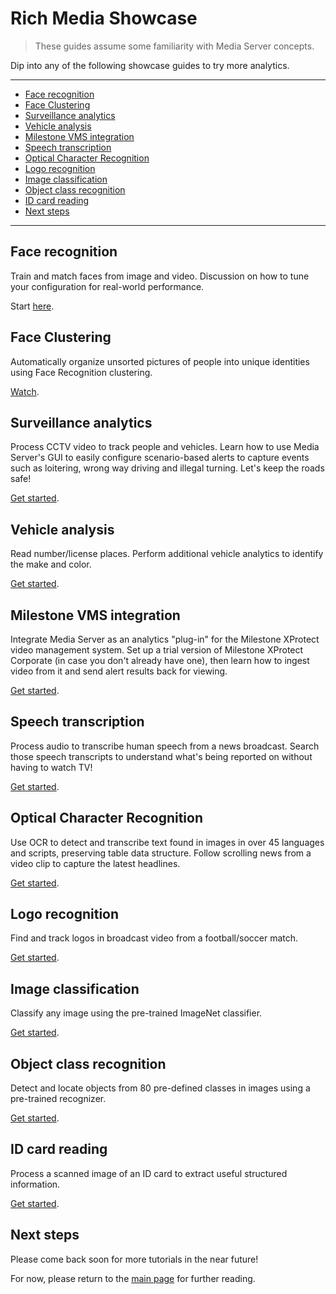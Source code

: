 # Rich Media Showcase

> These guides assume some familiarity with Media Server concepts.

Dip into any of the following showcase guides to try more analytics.

---

- [Face recognition](#face-recognition)
- [Face Clustering](#face-clustering)
- [Surveillance analytics](#surveillance-analytics)
- [Vehicle analysis](#vehicle-analysis)
- [Milestone VMS integration](#milestone-vms-integration)
- [Speech transcription](#speech-transcription)
- [Optical Character Recognition](#optical-character-recognition)
- [Logo recognition](#logo-recognition)
- [Image classification](#image-classification)
- [Object class recognition](#object-class-recognition)
- [ID card reading](#id-card-reading)
- [Next steps](#next-steps)

---

## Face recognition

Train and match faces from image and video. Discussion on how to tune your configuration for real-world performance.

Start [here](./face-recognition/README.md).

## Face Clustering

Automatically organize unsorted pictures of people into unique identities using Face Recognition clustering.

[Watch](https://www.youtube.com/watch?v=FlnAqKKrQYw&list=PLlUdEXI83_Xoq5Fe2iUnY8fjV9PuX61FA).

## Surveillance analytics

Process CCTV video to track people and vehicles.  Learn how to use Media Server's GUI to easily configure scenario-based alerts to capture events such as loitering, wrong way driving and illegal turning.  Let's keep the roads safe!

[Get started](./surveillance/README.md).

## Vehicle analysis

Read number/license places.  Perform additional vehicle analytics to identify the make and color.

[Get started](./vehicle-analysis/README.md).

## Milestone VMS integration

Integrate Media Server as an analytics "plug-in" for the Milestone XProtect video management system.  Set up a trial version of Milestone XProtect Corporate (in case you don't already have one), then learn how to ingest video from it and send alert results back for viewing.

[Get started](./milestone-integration/README.md).

## Speech transcription

Process audio to transcribe human speech from a news broadcast. Search those speech transcripts to understand what's being reported on without having to watch TV!

[Get started](./speech-transcription/README.md).

## Optical Character Recognition

Use OCR to detect and transcribe text found in images in over 45 languages and scripts, preserving table data structure.  Follow scrolling news from a video clip to capture the latest headlines.

[Get started](./optical-character-recognition/README.md).

## Logo recognition

Find and track logos in broadcast video from a football/soccer match.

[Get started](./logo-recognition/README.md).

## Image classification

Classify any image using the pre-trained ImageNet classifier.

[Get started](./image-classification/README.md).

## Object class recognition

Detect and locate objects from 80 pre-defined classes in images using a pre-trained recognizer.

[Get started](./object-class-recognition/README.md).

## ID card reading

Process a scanned image of an ID card to extract useful structured information.

[Get started](./id-card-ocr/README.md).

## Next steps

Please come back soon for more tutorials in the near future!

For now, please return to the [main page](../README.md#further-reading) for further reading.

